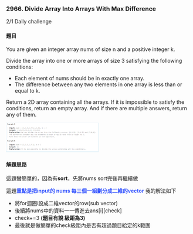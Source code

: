 ### 2966. Divide Array Into Arrays With Max Difference
2/1 Daily challenge
#### 題目

You are given an integer array nums of size n and a positive integer k.

Divide the array into one or more arrays of size 3 satisfying the following conditions:

- Each element of nums should be in exactly one array.
- The difference between any two elements in one array is less than or equal to k.
                             
Return a 2D array containing all the arrays. If it is impossible to satisfy the conditions, return an empty array. And if there are multiple answers, return any of them.

<img src="InputExample.png" width="50%">


#### 解題思路

這題蠻簡單的，因為有**sort**，先將nums sort完後再繼續做

這題<font color="#3353FF">**重點是把input的 <vector> nums 每三個一組劃分成二維的vector**</font>
我的解法如下
- 將for迴圈i設成二維vector的row(sub vector)
- 後續將nums中的資料一一傳進去ans[i][check]
- check+=3 **(題目有說 級距為3)**
- 最後就是做簡單的check級距內是否有超過題目給定的k範圍

